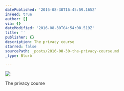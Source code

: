 ```yaml
---
datePublished: '2016-08-30T16:45:59.165Z'
inFeed: true
author: []
via: {}
dateModified: '2016-08-30T04:54:08.519Z'
title: ''
publisher: {}
description: The privacy course
starred: false
sourcePath: _posts/2016-08-30-the-privacy-course.md
_type: Blurb

---
```

![](https://the-grid-user-content.s3-us-west-2.amazonaws.com/b941f6fa-38f6-494d-808a-e144a8c0cd5f.jpg)

The privacy course
